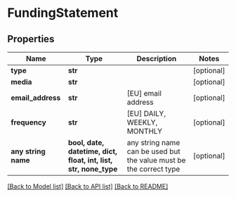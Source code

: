 # FundingStatement


## Properties
Name | Type | Description | Notes
------------ | ------------- | ------------- | -------------
**type** | **str** |  | [optional] 
**media** | **str** |  | [optional] 
**email_address** | **str** | [EU] email address | [optional] 
**frequency** | **str** | [EU] DAILY, WEEKLY, MONTHLY | [optional] 
**any string name** | **bool, date, datetime, dict, float, int, list, str, none_type** | any string name can be used but the value must be the correct type | [optional]

[[Back to Model list]](../README.md#documentation-for-models) [[Back to API list]](../README.md#documentation-for-api-endpoints) [[Back to README]](../README.md)



